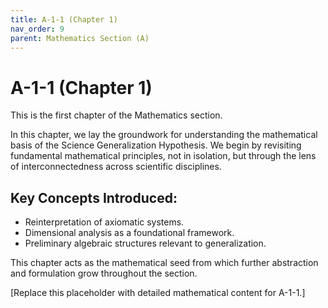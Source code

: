 ```yaml
---
title: A-1-1 (Chapter 1)
nav_order: 9
parent: Mathematics Section (A)
---
```


# A-1-1 (Chapter 1)

This is the first chapter of the Mathematics section.

In this chapter, we lay the groundwork for understanding the mathematical basis of the Science Generalization Hypothesis. We begin by revisiting fundamental mathematical principles, not in isolation, but through the lens of interconnectedness across scientific disciplines.

## Key Concepts Introduced:
- Reinterpretation of axiomatic systems.
- Dimensional analysis as a foundational framework.
- Preliminary algebraic structures relevant to generalization.

This chapter acts as the mathematical seed from which further abstraction and formulation grow throughout the section.

[Replace this placeholder with detailed mathematical content for A-1-1.]
